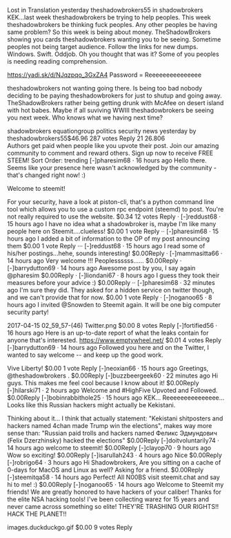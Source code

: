 Lost in Translation
yesterday
theshadowbrokers55 in shadowbrokers
KEK...last week theshadowbrokers be trying to help peoples. This week theshadowbrokers be thinking fuck peoples. Any other peoples be having same problem? So this week is being about money. TheShadowBrokers showing you cards theshadowbrokers wanting you to be seeing. Sometime peoples not being target audience. Follow the links for new dumps. Windows. Swift. Oddjob. Oh you thought that was it? Some of you peoples is needing reading comprehension.

https://yadi.sk/d/NJqzpqo_3GxZA4
Password = Reeeeeeeeeeeeeee

theshadowbrokers not wanting going there. Is being too bad nobody deciding to be paying theshadowbrokers for just to shutup and going away. TheShadowBrokers rather being getting drunk with McAfee on desert island with hot babes. Maybe if all suviving WWIII theshadowbrokers be seeing you next week. Who knows what we having next time?

shadowbrokers equationgroup politics security news
yesterday by theshadowbrokers55$46.96
287 votes
Reply 21 26.806      
Authors get paid when people like you upvote their post.
Join our amazing community to comment and reward others.
Sign up now to receive FREE STEEM!
Sort Order:  trending
[-]pharesim68  ·  16 hours ago
Hello there.
Seems like your presence here wasn't acknowledged by the community - that's changed right now! :)

Welcome to steemit!

For your security, have a look at piston-cli, that's a python command line tool which allows you to use a custom rpc endpoint (steemd) to post. You're not really required to use the website.
$0.34
12 votes
Reply
·
[-]reddust68  ·  15 hours ago
I have no idea what a shadowbroker is, maybe I'm like many people here on Steemit....clueless!
$0.00
1 vote
Reply
··
[-]pharesim68  ·  15 hours ago
I added a bit of information to the OP of my post announcing them
$0.00
1 vote
Reply
···
[-]reddust68  ·  15 hours ago
I read some of his/her postings...hehe, sounds interesting!
$0.00Reply
·
[-]mammasitta66  ·  14 hours ago
Very welcome !!! Peoplessssss......
$0.00Reply
·
[-]barrydutton69  ·  14 hours ago
Awesome post by you, I say again @pharesim
$0.00Reply
·
[-]liondani67  ·  8 hours ago
I guess they took their measures before your advice :)
$0.00Reply
··
[-]pharesim68  ·  32 minutes ago
I'm sure they did. They asked for a hidden service on twitter though, and we can't provide that for now.
$0.00
1 vote
Reply
·
[-]noganoo65  ·  8 hours ago
I invited @Snowden to Steemit again. It will be one big computer security party!

2017-04-15 02_59_57-(46) Twitter.png
$0.00
8 votes
Reply
[-]fortified56  ·  16 hours ago
Here is an up-to-date report of what the leaks contain for anyone that's interested.
https://www.emptywheel.net/
$0.01
4 votes
Reply
[-]barrydutton69  ·  14 hours ago
Followed you here and on the Twitter, I wanted to say welcome -- and keep up the good work.

Vive Liberty!
$0.00
1 vote
Reply
[-]neoxian66  ·  15 hours ago
Greetings, @theshadowbrokers .
$0.00Reply
[-]buzzbeergeek60  ·  22 minutes ago
Hi guys. This makes me feel cool because I know about it!
$0.00Reply
[-]hilarski71  ·  2 hours ago
Welcome and #HighFive Upvoted and Followed.
$0.00Reply
[-]bobinrabbithole25  ·  15 hours ago
KEK...
Reeeeeeeeeeeeeee...
Looks like this Russian hackers might actually be Kekistani.

Thinking about it... I think that actually statement:
"Kekistani shitposters and hackers named 4chan made Trump win the elections",
makes way more sense than:
"Russian paid trolls and hackers named Феликс Эдмундович (Felix Dzerzhinsky) hacked the elections"
$0.00Reply
[-]doitvoluntarily74  ·  14 hours ago
welcome to steemit!
$0.00Reply
[-]clayop70  ·  9 hours ago
Wow so exciting!
$0.00Reply
[-]isarullah243  ·  4 hours ago
Nice
$0.00Reply
[-]robrigo64  ·  3 hours ago
Hi Shadowbrokers,
Are you sitting on a cache of 0-days for MacOS and Linux as well? Asking for a friend.
$0.00Reply
[-]steemitqa58  ·  14 hours ago
Perfect!
All N00BS visit steemit.chat and say hi to me! :)
$0.00Reply
[-]noganoo65  ·  14 hours ago
Welcome to Steemit my friends! We are greatly honored to have hackers of your caliber! Thanks for the elite NSA hacking tools! I've been collecting warez for 15 years and never came across something so elite! THEY'RE TRASHING OUR RIGHTS!!
HACK THE PLANET!!

images.duckduckgo.gif
$0.00
9 votes
Reply
